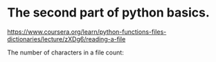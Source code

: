 # The second part of python basics.

https://www.coursera.org/learn/python-functions-files-dictionaries/lecture/zXDg6/reading-a-file

The number of characters in a file count: 
